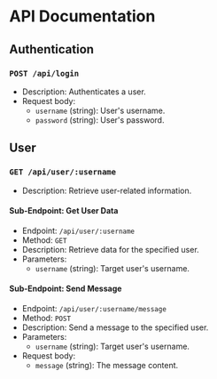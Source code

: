 # API Documentation

## Authentication

### `POST /api/login`

- Description: Authenticates a user.
- Request body: 
  - `username` (string): User's username.
  - `password` (string): User's password.

## User

### `GET /api/user/:username`

- Description: Retrieve user-related information.

#### Sub-Endpoint: Get User Data

- Endpoint: `/api/user/:username`
- Method: `GET`
- Description: Retrieve data for the specified user.
- Parameters:
  - `username` (string): Target user's username.

#### Sub-Endpoint: Send Message

- Endpoint: `/api/user/:username/message`
- Method: `POST`
- Description: Send a message to the specified user.
- Parameters:
  - `username` (string): Target user's username.
- Request body:
  - `message` (string): The message content.
